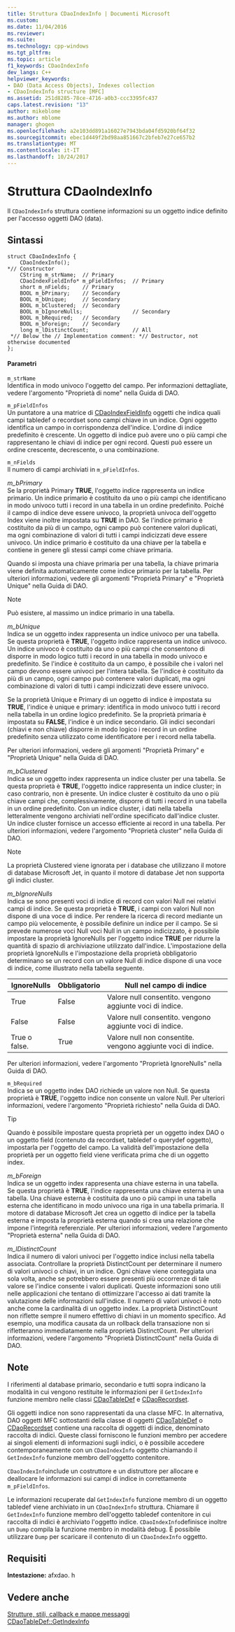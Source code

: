 ```yaml
---
title: Struttura CDaoIndexInfo | Documenti Microsoft
ms.custom: 
ms.date: 11/04/2016
ms.reviewer: 
ms.suite: 
ms.technology: cpp-windows
ms.tgt_pltfrm: 
ms.topic: article
f1_keywords: CDaoIndexInfo
dev_langs: C++
helpviewer_keywords:
- DAO (Data Access Objects), Indexes collection
- CDaoIndexInfo structure [MFC]
ms.assetid: 251d8285-78ce-4716-a0b3-ccc3395fc437
caps.latest.revision: "13"
author: mikeblome
ms.author: mblome
manager: ghogen
ms.openlocfilehash: a2e103dd891a16027e7943bda04fd5920bf64f32
ms.sourcegitcommit: ebec1d449f2bd98aa851667c2bfeb7e27ce657b2
ms.translationtype: MT
ms.contentlocale: it-IT
ms.lasthandoff: 10/24/2017
---
```

# <a name="cdaoindexinfo-structure"></a>Struttura CDaoIndexInfo
Il `CDaoIndexInfo` struttura contiene informazioni su un oggetto indice definito per l'accesso oggetti DAO (data).  
  
## <a name="syntax"></a>Sintassi  
  
```  
struct CDaoIndexInfo {  
    CDaoIndexInfo();
*// Constructor  
    CString m_strName;  // Primary  
    CDaoIndexFieldInfo* m_pFieldInfos;  // Primary  
    short m_nFields;    // Primary  
    BOOL m_bPrimary;    // Secondary  
    BOOL m_bUnique;     // Secondary  
    BOOL m_bClustered;  // Secondary  
    BOOL m_bIgnoreNulls;                // Secondary  
    BOOL m_bRequired;   // Secondary  
    BOOL m_bForeign;    // Secondary  
    long m_lDistinctCount;              // All  
 *// Below the // Implementation comment: *// Destructor, not otherwise documented  
};   
```  
  
#### <a name="parameters"></a>Parametri  
 `m_strName`  
 Identifica in modo univoco l'oggetto del campo. Per informazioni dettagliate, vedere l'argomento "Proprietà di nome" nella Guida di DAO.  
  
 `m_pFieldInfos`  
 Un puntatore a una matrice di [CDaoIndexFieldInfo](../../mfc/reference/cdaoindexfieldinfo-structure.md) oggetti che indica quali campi tabledef o recordset sono campi chiave in un indice. Ogni oggetto identifica un campo in corrispondenza dell'indice. L'ordine di indice predefinito è crescente. Un oggetto di indice può avere uno o più campi che rappresentano le chiavi di indice per ogni record. Questi può essere un ordine crescente, decrescente, o una combinazione.  
  
 `m_nFields`  
 Il numero di campi archiviati in `m_pFieldInfos`.  
  
 *m_bPrimary*  
 Se la proprietà Primary **TRUE**, l'oggetto indice rappresenta un indice primario. Un indice primario è costituito da uno o più campi che identificano in modo univoco tutti i record in una tabella in un ordine predefinito. Poiché il campo di indice deve essere univoco, la proprietà univoca dell'oggetto Index viene inoltre impostata su **TRUE** in DAO. Se l'indice primario è costituito da più di un campo, ogni campo può contenere valori duplicati, ma ogni combinazione di valori di tutti i campi indicizzati deve essere univoco. Un indice primario è costituito da una chiave per la tabella e contiene in genere gli stessi campi come chiave primaria.  
  
 Quando si imposta una chiave primaria per una tabella, la chiave primaria viene definita automaticamente come indice primario per la tabella. Per ulteriori informazioni, vedere gli argomenti "Proprietà Primary" e "Proprietà Unique" nella Guida di DAO.  
  
> [!NOTE]
>  Può esistere, al massimo un indice primario in una tabella.  
  
 *m_bUnique*  
 Indica se un oggetto index rappresenta un indice univoco per una tabella. Se questa proprietà è **TRUE**, l'oggetto indice rappresenta un indice univoco. Un indice univoco è costituito da uno o più campi che consentono di disporre in modo logico tutti i record in una tabella in modo univoco e predefinito. Se l'indice è costituito da un campo, è possibile che i valori nel campo devono essere univoci per l'intera tabella. Se l'indice è costituito da più di un campo, ogni campo può contenere valori duplicati, ma ogni combinazione di valori di tutti i campi indicizzati deve essere univoco.  
  
 Se la proprietà Unique e Primary di un oggetto di indice è impostata su **TRUE**, l'indice è unique e primary: identifica in modo univoco tutti i record nella tabella in un ordine logico predefinito. Se la proprietà primaria è impostata su **FALSE**, l'indice è un indice secondario. Gli indici secondari (chiavi e non chiave) disporre in modo logico i record in un ordine predefinito senza utilizzato come identificatore per i record nella tabella.  
  
 Per ulteriori informazioni, vedere gli argomenti "Proprietà Primary" e "Proprietà Unique" nella Guida di DAO.  
  
 *m_bClustered*  
 Indica se un oggetto index rappresenta un indice cluster per una tabella. Se questa proprietà è **TRUE**, l'oggetto indice rappresenta un indice cluster; in caso contrario, non è presente. Un indice cluster è costituito da uno o più chiave campi che, complessivamente, disporre di tutti i record in una tabella in un ordine predefinito. Con un indice cluster, i dati nella tabella letteralmente vengono archiviati nell'ordine specificato dall'indice cluster. Un indice cluster fornisce un accesso efficiente ai record in una tabella. Per ulteriori informazioni, vedere l'argomento "Proprietà cluster" nella Guida di DAO.  
  
> [!NOTE]
>  La proprietà Clustered viene ignorata per i database che utilizzano il motore di database Microsoft Jet, in quanto il motore di database Jet non supporta gli indici cluster.  
  
 *m_bIgnoreNulls*  
 Indica se sono presenti voci di indice di record con valori Null nei relativi campi di indice. Se questa proprietà è **TRUE**, i campi con valori Null non dispone di una voce di indice. Per rendere la ricerca di record mediante un campo più velocemente, è possibile definire un indice per il campo. Se si prevede numerose voci Null voci Null in un campo indicizzato, è possibile impostare la proprietà IgnoreNulls per l'oggetto indice **TRUE** per ridurre la quantità di spazio di archiviazione utilizzato dall'indice. L'impostazione della proprietà IgnoreNulls e l'impostazione della proprietà obbligatorio determinano se un record con un valore Null di indice dispone di una voce di indice, come illustrato nella tabella seguente.  
  
|IgnoreNulls|Obbligatorio|Null nel campo di indice|  
|-----------------|--------------|-------------------------|  
|True|False|Valore null consentito. vengono aggiunte voci di indice.|  
|False|False|Valore null consentito. vengono aggiunte voci di indice.|  
|True o false.|True|Valore null non consentite. vengono aggiunte voci di indice.|  
  
 Per ulteriori informazioni, vedere l'argomento "Proprietà IgnoreNulls" nella Guida di DAO.  
  
 `m_bRequired`  
 Indica se un oggetto index DAO richiede un valore non Null. Se questa proprietà è **TRUE**, l'oggetto indice non consente un valore Null. Per ulteriori informazioni, vedere l'argomento "Proprietà richiesto" nella Guida di DAO.  
  
> [!TIP]
>  Quando è possibile impostare questa proprietà per un oggetto index DAO o un oggetto field (contenuto da recordset, tabledef o querydef oggetto), impostarla per l'oggetto del campo. La validità dell'impostazione della proprietà per un oggetto field viene verificata prima che di un oggetto index.  
  
 *m_bForeign*  
 Indica se un oggetto index rappresenta una chiave esterna in una tabella. Se questa proprietà è **TRUE**, l'indice rappresenta una chiave esterna in una tabella. Una chiave esterna è costituita da uno o più campi in una tabella esterna che identificano in modo univoco una riga in una tabella primaria. Il motore di database Microsoft Jet crea un oggetto di indice per la tabella esterna e imposta la proprietà esterna quando si crea una relazione che impone l'integrità referenziale. Per ulteriori informazioni, vedere l'argomento "Proprietà esterna" nella Guida di DAO.  
  
 *m_lDistinctCount*  
 Indica il numero di valori univoci per l'oggetto indice inclusi nella tabella associata. Controllare la proprietà DistinctCount per determinare il numero di valori univoci o chiavi, in un indice. Ogni chiave viene conteggiata una sola volta, anche se potrebbero essere presenti più occorrenze di tale valore se l'indice consente i valori duplicati. Queste informazioni sono utili nelle applicazioni che tentano di ottimizzare l'accesso ai dati tramite la valutazione delle informazioni sull'indice. Il numero di valori univoci è noto anche come la cardinalità di un oggetto index. La proprietà DistinctCount non riflette sempre il numero effettivo di chiavi in un momento specifico. Ad esempio, una modifica causata da un rollback della transazione non si rifletteranno immediatamente nella proprietà DistinctCount. Per ulteriori informazioni, vedere l'argomento "Proprietà DistinctCount" nella Guida di DAO.  
  
## <a name="remarks"></a>Note  
 I riferimenti al database primario, secondario e tutti sopra indicano la modalità in cui vengono restituite le informazioni per il `GetIndexInfo` funzione membro nelle classi [CDaoTableDef](../../mfc/reference/cdaotabledef-class.md#getindexinfo) e [CDaoRecordset](../../mfc/reference/cdaorecordset-class.md#getindexinfo).  
  
 Gli oggetti indice non sono rappresentati da una classe MFC. In alternativa, DAO oggetti MFC sottostanti della classe di oggetti [CDaoTableDef](../../mfc/reference/cdaotabledef-class.md) o [CDaoRecordset](../../mfc/reference/cdaorecordset-class.md) contiene una raccolta di oggetti di indice, denominato raccolta di indici. Queste classi forniscono le funzioni membro per accedere ai singoli elementi di informazioni sugli indici, o è possibile accedere contemporaneamente con un `CDaoIndexInfo` oggetto chiamando il `GetIndexInfo` funzione membro dell'oggetto contenitore.  
  
 `CDaoIndexInfo`include un costruttore e un distruttore per allocare e deallocare le informazioni sui campi di indice in correttamente `m_pFieldInfos`.  
  
 Le informazioni recuperate dal `GetIndexInfo` funzione membro di un oggetto tabledef viene archiviato in un `CDaoIndexInfo` struttura. Chiamare il `GetIndexInfo` funzione membro dell'oggetto tabledef contenitore in cui raccolta di indici è archiviato l'oggetto indice. `CDaoIndexInfo`definisce inoltre un `Dump` compila la funzione membro in modalità debug. È possibile utilizzare `Dump` per scaricare il contenuto di un `CDaoIndexInfo` oggetto.  
  
## <a name="requirements"></a>Requisiti  
 **Intestazione:** afxdao. h  
  
## <a name="see-also"></a>Vedere anche  
 [Strutture, stili, callback e mappe messaggi](../../mfc/reference/structures-styles-callbacks-and-message-maps.md)   
 [CDaoTableDef::GetIndexInfo](../../mfc/reference/cdaotabledef-class.md#getindexinfo)

